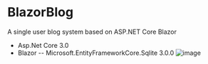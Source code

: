 # BlazorBlog
A single user blog system based on ASP.NET Core Blazor
- Asp.Net Core 3.0
- Blazor
-- Microsoft.EntityFrameworkCore.Sqlite 3.0.0
![image](https://cloud.githubusercontent.com/assets/2216750/15952346/94f0e3e2-2ef2-11e6-9e31-9fbc6e389c36.png)
